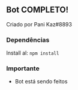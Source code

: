 ##  Bot COMPLETO!
Criado por Pani Kaz#8893


###  Dependências
Install al: `npm install`



###  Importante
- Bot está sendo feitos